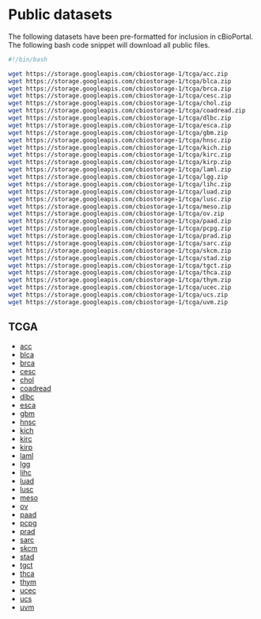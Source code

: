 # Public datasets
The following datasets have been pre-formatted for inclusion in cBioPortal. The following bash code snippet will download all public files.
```bash
#!/bin/bash

wget https://storage.googleapis.com/cbiostorage-1/tcga/acc.zip
wget https://storage.googleapis.com/cbiostorage-1/tcga/blca.zip
wget https://storage.googleapis.com/cbiostorage-1/tcga/brca.zip
wget https://storage.googleapis.com/cbiostorage-1/tcga/cesc.zip
wget https://storage.googleapis.com/cbiostorage-1/tcga/chol.zip
wget https://storage.googleapis.com/cbiostorage-1/tcga/coadread.zip
wget https://storage.googleapis.com/cbiostorage-1/tcga/dlbc.zip
wget https://storage.googleapis.com/cbiostorage-1/tcga/esca.zip
wget https://storage.googleapis.com/cbiostorage-1/tcga/gbm.zip
wget https://storage.googleapis.com/cbiostorage-1/tcga/hnsc.zip
wget https://storage.googleapis.com/cbiostorage-1/tcga/kich.zip
wget https://storage.googleapis.com/cbiostorage-1/tcga/kirc.zip
wget https://storage.googleapis.com/cbiostorage-1/tcga/kirp.zip
wget https://storage.googleapis.com/cbiostorage-1/tcga/laml.zip
wget https://storage.googleapis.com/cbiostorage-1/tcga/lgg.zip
wget https://storage.googleapis.com/cbiostorage-1/tcga/lihc.zip
wget https://storage.googleapis.com/cbiostorage-1/tcga/luad.zip
wget https://storage.googleapis.com/cbiostorage-1/tcga/lusc.zip
wget https://storage.googleapis.com/cbiostorage-1/tcga/meso.zip
wget https://storage.googleapis.com/cbiostorage-1/tcga/ov.zip
wget https://storage.googleapis.com/cbiostorage-1/tcga/paad.zip
wget https://storage.googleapis.com/cbiostorage-1/tcga/pcpg.zip
wget https://storage.googleapis.com/cbiostorage-1/tcga/prad.zip
wget https://storage.googleapis.com/cbiostorage-1/tcga/sarc.zip
wget https://storage.googleapis.com/cbiostorage-1/tcga/skcm.zip
wget https://storage.googleapis.com/cbiostorage-1/tcga/stad.zip
wget https://storage.googleapis.com/cbiostorage-1/tcga/tgct.zip
wget https://storage.googleapis.com/cbiostorage-1/tcga/thca.zip
wget https://storage.googleapis.com/cbiostorage-1/tcga/thym.zip
wget https://storage.googleapis.com/cbiostorage-1/tcga/ucec.zip
wget https://storage.googleapis.com/cbiostorage-1/tcga/ucs.zip
wget https://storage.googleapis.com/cbiostorage-1/tcga/uvm.zip
```

## TCGA
* [acc](https://storage.googleapis.com/cbiostorage-1/tcga/acc.zip)
* [blca](https://storage.googleapis.com/cbiostorage-1/tcga/blca.zip)
* [brca](https://storage.googleapis.com/cbiostorage-1/tcga/brca.zip)
* [cesc](https://storage.googleapis.com/cbiostorage-1/tcga/cesc.zip)
* [chol](https://storage.googleapis.com/cbiostorage-1/tcga/chol.zip)
* [coadread](https://storage.googleapis.com/cbiostorage-1/tcga/coadread.zip)
* [dlbc](https://storage.googleapis.com/cbiostorage-1/tcga/dlbc.zip)
* [esca](https://storage.googleapis.com/cbiostorage-1/tcga/esca.zip)
* [gbm](https://storage.googleapis.com/cbiostorage-1/tcga/gbm.zip)
* [hnsc](https://storage.googleapis.com/cbiostorage-1/tcga/hnsc.zip)
* [kich](https://storage.googleapis.com/cbiostorage-1/tcga/kich.zip)
* [kirc](https://storage.googleapis.com/cbiostorage-1/tcga/kirc.zip)
* [kirp](https://storage.googleapis.com/cbiostorage-1/tcga/kirp.zip)
* [laml](https://storage.googleapis.com/cbiostorage-1/tcga/laml.zip)
* [lgg](https://storage.googleapis.com/cbiostorage-1/tcga/lgg.zip)
* [lihc](https://storage.googleapis.com/cbiostorage-1/tcga/lihc.zip)
* [luad](https://storage.googleapis.com/cbiostorage-1/tcga/luad.zip)
* [lusc](https://storage.googleapis.com/cbiostorage-1/tcga/lusc.zip)
* [meso](https://storage.googleapis.com/cbiostorage-1/tcga/meso.zip)
* [ov](https://storage.googleapis.com/cbiostorage-1/tcga/ov.zip)
* [paad](https://storage.googleapis.com/cbiostorage-1/tcga/paad.zip)
* [pcpg](https://storage.googleapis.com/cbiostorage-1/tcga/pcpg.zip)
* [prad](https://storage.googleapis.com/cbiostorage-1/tcga/prad.zip)
* [sarc](https://storage.googleapis.com/cbiostorage-1/tcga/sarc.zip)
* [skcm](https://storage.googleapis.com/cbiostorage-1/tcga/skcm.zip)
* [stad](https://storage.googleapis.com/cbiostorage-1/tcga/stad.zip)
* [tgct](https://storage.googleapis.com/cbiostorage-1/tcga/tgct.zip)
* [thca](https://storage.googleapis.com/cbiostorage-1/tcga/thca.zip)
* [thym](https://storage.googleapis.com/cbiostorage-1/tcga/thym.zip)
* [ucec](https://storage.googleapis.com/cbiostorage-1/tcga/ucec.zip)
* [ucs](https://storage.googleapis.com/cbiostorage-1/tcga/ucs.zip)
* [uvm](https://storage.googleapis.com/cbiostorage-1/tcga/uvm.zip)